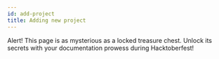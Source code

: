 ```yaml
---
id: add-project
title: Adding new project
---
```

 
Alert! This page is as mysterious as a locked treasure chest. Unlock its secrets with your documentation prowess during Hacktoberfest!